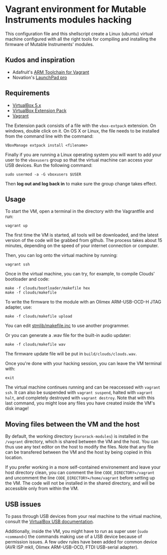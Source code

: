 # Vagrant environment for Mutable Instruments modules hacking

This configuration file and this shellscript create a Linux (ubuntu) virtual machine configured with all the right tools for compiling and installing the firmware of Mutable Instruments' modules.

## Kudos and inspiration

* Adafruit's [ARM Toolchain for Vagrant](https://github.com/adafruit/ARM-toolchain-vagrant)
* Novation's [LaunchPad pro](https://github.com/dvhdr/launchpad-pro)

## Requirements

* [VirtualBox 5.x](https://www.virtualbox.org/wiki/Downloads)
* [VirtualBox Extension Pack](https://www.virtualbox.org/wiki/Downloads)
* [Vagrant](https://www.vagrantup.com/downloads.html)

The Extension pack consists of a file with the `vbox-extpack` extension.  On windows, double click on it.  On OS X or Linux, the file needs to be installed from the command line with the command:

    VBoxManage extpack install <filename>

Finally if you are running a Linux operating system you will want to add your user to the `vboxusers` group so that the virtual machine can access your USB devices.  Run the following command:

    sudo usermod -a -G vboxusers $USER

Then **log out and log back in** to make sure the group change takes effect.

## Usage

To start the VM, open a terminal in the directory with the Vagrantfile and run:

    vagrant up

The first time the VM is started, all tools will be downloaded, and the latest version of the code will be grabbed from github.  The process takes about 15 minutes, depending on the speed of your internet connection or computer.

Then, you can log onto the virtual machine by running:

    vagrant ssh

Once in the virtual machine, you can try, for example, to compile Clouds' bootloader and code:

    make -f clouds/bootloader/makefile hex
    make -f clouds/makefile

To write the firmware to the module with an Olimex ARM-USB-OCD-H JTAG adapter, use:

    make -f clouds/makefile upload

You can edit [stmlib/makefile.inc](https://github.com/pichenettes/stmlib/blob/master/makefile.inc#L31) to use another programmer.

Or you can generate a .wav file for the built-in audio updater:

    make -f clouds/makefile wav

The firmware update file will be put in `build/clouds/clouds.wav`.

Once you're done with your hacking session, you can leave the VM terminal with:

    exit

The virtual machine continues running and can be reaccessed with `vagrant ssh`. It can also be suspended with `vagrant suspend`, halted with `vagrant halt`, and completely destroyed with `vagrant destroy`.  Note that with this last command, you might lose any files you have created inside the VM's disk image!

## Moving files between the VM and the host

By default, the working directory (`eurorack-modules`) is installed in the `/vagrant` directory, which is shared between the VM and the host.  You can thus use any text editor on the host to modify the files.  Note that any file can be transfered between the VM and the host by being copied in this location.

If you prefer working in a more self-contained environement and leave your host directory clean, you can comment the line `CODE_DIRECTORY=/vagrant` and uncomment the line `CODE_DIRECTORY=/home/vagrant` before setting up the VM.  The code will not be installed in the shared directory, and will be accessible only from within the VM.

## USB issues

To pass through USB devices from your real machine to the virtual machine, consult the [VirtualBox USB documentation](https://www.virtualbox.org/manual/ch03.html#idp96037808).

Additionally, inside the VM, you might have to run as super user (`sudo <command>`) the commands making use of a USB device because of permission issues.  A few udev rules have been added for common device (AVR ISP mkII, Olimex ARM-USB-OCD, FTDI USB-serial adapter).
